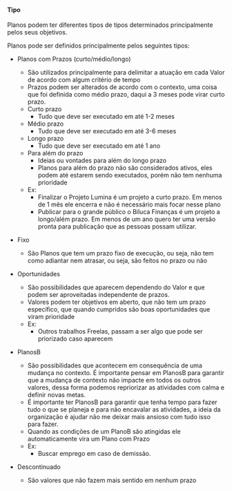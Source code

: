 #### Tipo

Planos podem ter diferentes tipos de tipos determinados principalmente pelos seus objetivos.

Planos pode ser definidos principalmente pelos seguintes tipos:

- Planos com Prazos (curto/médio/longo)
    - São utilizados principalmente para delimitar a atuação em cada Valor de acordo com algum critério de tempo
    - Prazos podem ser alterados de acordo com o contexto, uma coisa que foi definida como médio prazo, daqui a 3 meses pode virar curto prazo.
	- Curto prazo
	    - Tudo que deve ser executado em até 1-2 meses
	- Médio prazo
	    - Tudo que deve ser executado em até 3-6 meses
	- Longo prazo
	    - Tudo que deve ser executado em até 1 ano
	- Para além do prazo
	    - Ideias ou vontades para além do longo prazo
	    - Planos para além do prazo não são considerados ativos, eles podem até estarem sendo executados, porém não tem nenhuma prioridade
    - Ex:
        - Finalizar o Projeto Lumina é um projeto a curto prazo. Em menos de 1 mês ele encerra e não é necessário mais focar nesse plano
        - Publicar para o grande público o Biluca Finanças é um projeto a longo/além prazo. Em menos de um ano quero ter uma versão pronta para publicação que as pessoas possam utilizar.

- Fixo
    - São Planos que tem um prazo fixo de execução, ou seja, não tem como adiantar nem atrasar, ou seja, são feitos no prazo ou não

- Oportunidades
    - São possibilidades que aparecem dependendo do Valor e que podem ser aproveitadas independente de prazos.
    - Valores podem ter objetivos em aberto, que não tem um prazo específico, que quando cumpridos são boas oportunidades que viram prioridade
    - Ex:
        - Outros trabalhos Freelas, passam a ser algo que pode ser priorizado caso aparecem

- PlanosB
    - São possibilidades que acontecem em consequência de uma mudança no contexto. É importante pensar em PlanosB para garantir que a mudança de contexto não impacte em todos os outros valores, dessa forma podemos repriorizar as atividades com calma e definir novas metas.
    - É importante ter PlanosB para garantir que tenha tempo para fazer tudo o que se planeja e para não encavalar as atividades, a ideia da organização é ajudar não me deixar mais ansioso com tudo isso para fazer.
    - Quando as condições de um PlanoB são atingidas ele automaticamente vira um Plano com Prazo
    - Ex:
        - Buscar emprego em caso de demissão.

- Descontinuado
    - São valores que não fazem mais sentido em nenhum prazo